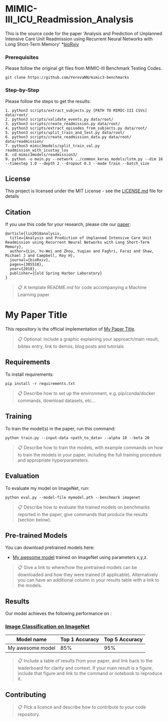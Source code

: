 # MIMIC-III_ICU_Readmission_Analysis
This is the source code for the paper 'Analysis and Prediction of Unplanned Intensive Care Unit Readmission using Recurrent Neural Networks with Long Short-Term Memory'
*[bioRxiv](https://www.biorxiv.org/content/early/2018/08/06/385518)

### Prerequisites

Please follow the original git files from MIMIC-III Benchmark Testing Codes.

```
git clone https://github.com/YerevaNN/mimic3-benchmarks
```

### Step-by-Step
Please follow the steps to get the results:

```
1. python3 scripts/extract_subjects.py [PATH TO MIMIC-III CSVs] data/root/
2. python3 scripts/validate_events.py data/root/
3. python3 scripts/create_readmission.py data/root/
4. python3 scripts/extract_episodes_from_subjects.py data/root/
5. python3 scripts/split_train_and_test.py data/root/
6. python3 scripts/create_readmission_data.py data/root/ data/readmission/
7. python3 mimic3models/split_train_val.py readmission_with_icustay_los
8. cd mimic3models/readmission3/
9. python -u main.py --network ../common_keras_models/lstm.py --dim 16 --timestep 1.0 --depth 2 --dropout 0.3 --mode train --batch_size 
```

## License

This project is licensed under the MIT License - see the [LICENSE.md](LICENSE.md) file for details

## Citation
If you use this code for your research, please cite our [paper](https://www.biorxiv.org/content/early/2018/08/06/385518/):

```
@article{lin2018analysis,
  title={Analysis and Prediction of Unplanned Intensive Care Unit Readmission using Recurrent Neural Networks with Long Short-Term Memory},
  author={Lin, Yu-Wei and Zhou, Yuqian and Faghri, Faraz and Shaw, Michael J and Campbell, Roy H},
  journal={bioRxiv},
  pages={385518},
  year={2018},
  publisher={Cold Spring Harbor Laboratory}
}

```

>📋  A template README.md for code accompanying a Machine Learning paper

# My Paper Title

This repository is the official implementation of [My Paper Title](https://arxiv.org/abs/2030.12345). 

>📋  Optional: include a graphic explaining your approach/main result, bibtex entry, link to demos, blog posts and tutorials

## Requirements

To install requirements:

```setup
pip install -r requirements.txt
```

>📋  Describe how to set up the environment, e.g. pip/conda/docker commands, download datasets, etc...

## Training

To train the model(s) in the paper, run this command:

```train
python train.py --input-data <path_to_data> --alpha 10 --beta 20
```

>📋  Describe how to train the models, with example commands on how to train the models in your paper, including the full training procedure and appropriate hyperparameters.

## Evaluation

To evaluate my model on ImageNet, run:

```eval
python eval.py --model-file mymodel.pth --benchmark imagenet
```

>📋  Describe how to evaluate the trained models on benchmarks reported in the paper, give commands that produce the results (section below).

## Pre-trained Models

You can download pretrained models here:

- [My awesome model](https://drive.google.com/mymodel.pth) trained on ImageNet using parameters x,y,z. 

>📋  Give a link to where/how the pretrained models can be downloaded and how they were trained (if applicable).  Alternatively you can have an additional column in your results table with a link to the models.

## Results

Our model achieves the following performance on :

### [Image Classification on ImageNet](https://paperswithcode.com/sota/image-classification-on-imagenet)

| Model name         | Top 1 Accuracy  | Top 5 Accuracy |
| ------------------ |---------------- | -------------- |
| My awesome model   |     85%         |      95%       |

>📋  Include a table of results from your paper, and link back to the leaderboard for clarity and context. If your main result is a figure, include that figure and link to the command or notebook to reproduce it. 


## Contributing

>📋  Pick a licence and describe how to contribute to your code repository. 
